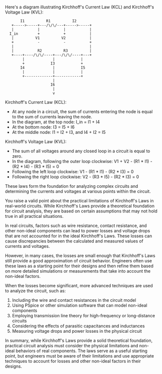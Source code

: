 Here's a diagram illustrating Kirchhoff's Current Law (KCL) and Kirchhoff's Voltage Law (KVL):

```
       I1          R1          I2
   +----->-----+---/\/\/---+----->-----+
   |           |           |           |
  I_in         +           +           |
   |          V1          V2           |
   +           -           -           +
   |                                   |
   |           R2          R3          |
   +----+----/\/\/----+---/\/\/----+---+
        |             |            |
        +            I3            +
       I4             |            I5
        |             |            |
        +-------------+------------+
                      |
                     I6
                      |
                      v
```

Kirchhoff's Current Law (KCL):

- At any node in a circuit, the sum of currents entering the node is equal to the sum of currents leaving the node.
- In the diagram, at the top node: I_in = I1 + I4
- At the bottom node: I3 = I5 + I6
- At the middle node: I1 = I2 + I3, and I4 + I2 = I5

Kirchhoff's Voltage Law (KVL):

- The sum of all voltages around any closed loop in a circuit is equal to zero.
- In the diagram, following the outer loop clockwise: V1 + V2 - (R1 * I1) - (R2 * I4) - (R3 * I5) = 0
- Following the left loop clockwise: V1 - (R1 * I1) - (R2 * I3) = 0
- Following the right loop clockwise: V2 - (R3 * I5) - (R2 * I3) = 0

These laws form the foundation for analyzing complex circuits and determining the currents and voltages at various points within the circuit.

You raise a valid point about the practical limitations of Kirchhoff's Laws in real-world circuits. While Kirchhoff's Laws provide a theoretical foundation for circuit analysis, they are based on certain assumptions that may not hold true in all practical situations.

In real circuits, factors such as wire resistance, contact resistance, and other non-ideal components can lead to power losses and voltage drops that are not accounted for in the ideal Kirchhoff's Laws. These losses can cause discrepancies between the calculated and measured values of currents and voltages.

However, in many cases, the losses are small enough that Kirchhoff's Laws still provide a good approximation of circuit behavior. Engineers often use these laws as a starting point for their designs and then refine them based on more detailed simulations or measurements that take into account the non-ideal factors.

When the losses become significant, more advanced techniques are used to analyze the circuit, such as:

1. Including the wire and contact resistances in the circuit model
2. Using PSpice or other simulation software that can model non-ideal components
3. Employing transmission line theory for high-frequency or long-distance circuits
4. Considering the effects of parasitic capacitances and inductances
5. Measuring  voltage drops and power losses in the physical circuit

In summary, while Kirchhoff's Laws provide a solid theoretical foundation, practical circuit analysis must consider the physical limitations and non-ideal behaviors of real components. The laws serve as a useful starting point, but engineers must be aware of their limitations and use appropriate techniques to account for losses and other non-ideal factors in their designs.
